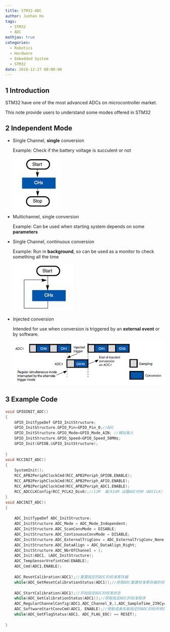 ```yaml
---
title: STM32-ADC
author: Junhan Hu
tags:
  - STM32
  - ADC
mathjax: true
categories:
  - Robotics
  - Hardware
  - Embedded System
  - STM32
date: 2018-12-27 00:00:00
---
```




## 1 Introduction

STM32 have one of the most advanced ADCs on microcontroller market.

This note provide users to understand some modes offered in STM32

<!-- more -->

## 2 Independent Mode

* Single Channel, **single** conversion

  Example:  Check if the battery voltage is succulent or not

  ![single-conversion](https://raw.githubusercontent.com/hujunhan/cloudimage/master/img/single-conversion.png)

* Multichannel, single conversion

  Example:  Can be used when starting system depends on some **parameters**

* Single Channel, continuous conversion

  Example: Run in **background**, so can be used as a monitor to check something all the time

  ![continuous-conversion](https://raw.githubusercontent.com/hujunhan/cloudimage/master/img/continuous-conversion.png)

* Injected conversion

  Intended for use when conversion is triggered by an **external event** or by software.

  ![Injected-conversion](https://raw.githubusercontent.com/hujunhan/cloudimage/master/img/Injected-conversion.png)


## 3 Example Code

```c
void GPIOINIT_ADC()
{
	GPIO_InitTypeDef GPIO_InitStructure;
	GPIO_InitStructure.GPIO_Pin=GPIO_Pin_0;//ADC
	GPIO_InitStructure.GPIO_Mode=GPIO_Mode_AIN;	//模拟输入
	GPIO_InitStructure.GPIO_Speed=GPIO_Speed_50MHz;
	GPIO_Init(GPIOB,&GPIO_InitStructure);

}
void RCCINIT_ADC()
{
	SystemInit();
	RCC_APB2PeriphClockCmd(RCC_APB2Periph_GPIOB,ENABLE);
	RCC_APB2PeriphClockCmd(RCC_APB2Periph_AFIO,ENABLE);
	RCC_APB2PeriphClockCmd(RCC_APB2Periph_ADC1,ENABLE);
	RCC_ADCCLKConfig(RCC_PCLK2_Div6);//12M  最大14M 设置ADC时钟（ADCCLK）
}
void ADCINIT_ADC()
{

	ADC_InitTypeDef ADC_InitStructure;
	ADC_InitStructure.ADC_Mode = ADC_Mode_Independent; 
	ADC_InitStructure.ADC_ScanConvMode = DISABLE; 
	ADC_InitStructure.ADC_ContinuousConvMode = DISABLE; 
	ADC_InitStructure.ADC_ExternalTrigConv = ADC_ExternalTrigConv_None; 
	ADC_InitStructure.ADC_DataAlign = ADC_DataAlign_Right; 
	ADC_InitStructure.ADC_NbrOfChannel = 1; 
	ADC_Init(ADC1, &ADC_InitStructure);
	ADC_TempSensorVrefintCmd(ENABLE);
	ADC_Cmd(ADC1,ENABLE);	

	ADC_ResetCalibration(ADC1);//重置指定的ADC的校准寄存器
	while(ADC_GetResetCalibrationStatus(ADC1));//获取ADC重置校准寄存器的状态
	
	ADC_StartCalibration(ADC1);//开始指定ADC的校准状态
	while(ADC_GetCalibrationStatus(ADC1));//获取指定ADC的校准程序
	ADC_RegularChannelConfig(ADC1,ADC_Channel_8,1,ADC_SampleTime_239Cycles5);//设置指定ADC的规则组通道，设置它们的转化顺序和采样时间
	ADC_SoftwareStartConvCmd(ADC1, ENABLE);//使能或者失能指定的ADC的软件转换启动功能
	while(ADC_GetFlagStatus(ADC1, ADC_FLAG_EOC) == RESET);

}
```

